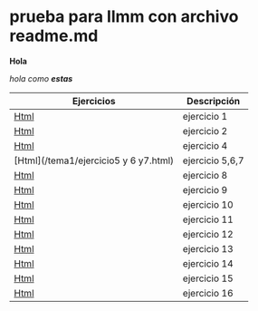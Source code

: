 # prueba para llmm con archivo readme.md

**Hola**

_hola como **estas**_


Ejercicios|Descripción
-----------|---------
[Html](/LMAR/ejercicio1.html)|ejercicio 1
[Html](/tema1/ejercicio2.html)|ejercicio 2
[Html](/tema1/ejercicio4.html)|ejercicio 4
[Html](/tema1/ejercicio5 y 6 y7.html)|ejercicio 5,6,7
[Html](/tema1/misitio)|ejercicio 8
[Html](/tema1/ejercicio9.html)|ejercicio 9
[Html](/tema1/ejercicio10.html)|ejercicio 10 
[Html](/tema1/ejercicio11.html)|ejercicio 11
[Html](/tema1/ejercicio12.html)|ejercicio 12
[Html](/tema1/ejercicio13.html)|ejercicio 13 
[Html](/tema1/ejercicio14.html)|ejercicio 14
[Html](/tema1/ejercicio15.html)|ejercicio 15
[Html](/tema1/ejercicio16.html)|ejercicio 16

